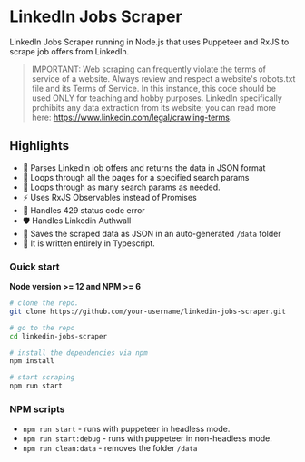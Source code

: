 # LinkedIn Jobs Scraper

LinkedIn Jobs Scraper running in Node.js that uses Puppeteer and RxJS to scrape job offers from LinkedIn.

> IMPORTANT: Web scraping can frequently violate the terms of service of a website. Always review and respect a website's robots.txt file and its Terms of Service. In this instance, this code should be used ONLY for teaching and hobby purposes. LinkedIn specifically prohibits any data extraction from its website; you can read more here: https://www.linkedin.com/legal/crawling-terms.

## Highlights
- 🔧 Parses LinkedIn job offers and returns the data in JSON format
- 📄 Loops through all the pages for a specified search params
- 🔁 Loops through as many search params as needed.
- ⚡️ Uses RxJS Observables instead of Promises
- 🛑 Handles 429 status code error
- 🛡 Handles Linkedin Authwall
- 💾 Saves the scraped data as JSON in an auto-generated `/data` folder
- 📝 It is written entirely in Typescript.

### Quick start
**Node version >= 12 and NPM >= 6**

```bash
# clone the repo.
git clone https://github.com/your-username/linkedin-jobs-scraper.git

# go to the repo
cd linkedin-jobs-scraper

# install the dependencies via npm
npm install

# start scraping
npm run start
```

### NPM scripts

* `npm run start` - runs with puppeteer in headless mode.
* `npm run start:debug` - runs with puppeteer in non-headless mode.
* `npm run clean:data` - removes the folder `/data`
